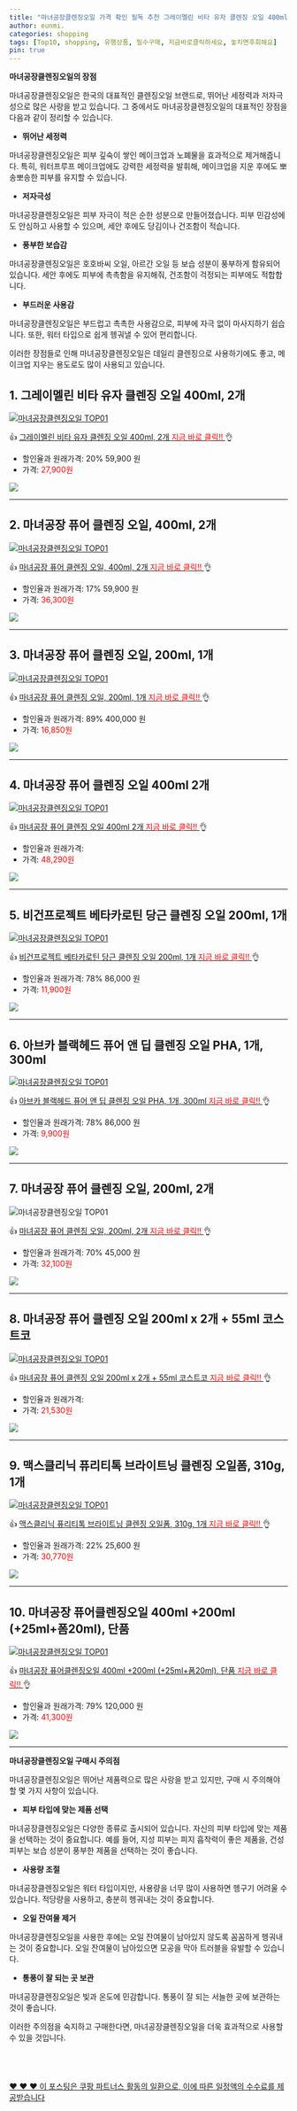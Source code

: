 ```yaml
---
title: "마녀공장클렌징오일 가격 확인 필독 추천 그레이멜린 비타 유자 클렌징 오일 400ml, 2개 비교 장점 구매가이드"
author: eunmi.
categories: shopping
tags: [Top10, shopping, 유행상품, 필수구매, 지금바로클릭하세요, 놓치면후회해요]
pin: true
---
```

**마녀공장클렌징오일의 장점**

마녀공장클렌징오일은 한국의 대표적인 클렌징오일 브랜드로, 뛰어난 세정력과 저자극성으로 많은 사랑을 받고 있습니다. 그 중에서도 마녀공장클렌징오일의 대표적인 장점을 다음과 같이 정리할 수 있습니다.

* **뛰어난 세정력**

마녀공장클렌징오일은 피부 깊숙이 쌓인 메이크업과 노폐물을 효과적으로 제거해줍니다. 특히, 워터프루프 메이크업에도 강력한 세정력을 발휘해, 메이크업을 지운 후에도 뽀송뽀송한 피부를 유지할 수 있습니다.

* **저자극성**

마녀공장클렌징오일은 피부 자극이 적은 순한 성분으로 만들어졌습니다. 피부 민감성에도 안심하고 사용할 수 있으며, 세안 후에도 당김이나 건조함이 적습니다.

* **풍부한 보습감**

마녀공장클렌징오일은 호호바씨 오일, 아르간 오일 등 보습 성분이 풍부하게 함유되어 있습니다. 세안 후에도 피부에 촉촉함을 유지해줘, 건조함이 걱정되는 피부에도 적합합니다.

* **부드러운 사용감**

마녀공장클렌징오일은 부드럽고 촉촉한 사용감으로, 피부에 자극 없이 마사지하기 쉽습니다. 또한, 워터 타입으로 쉽게 헹궈낼 수 있어 편리합니다.

이러한 장점들로 인해 마녀공장클렌징오일은 데일리 클렌징으로 사용하기에도 좋고, 메이크업 지우는 용도로도 많이 사용되고 있습니다.

   

## 1. 그레이멜린 비타 유자 클렌징 오일 400ml, 2개

[![마녀공장클렌징오일 TOP01](https://thumbnail7.coupangcdn.com/thumbnails/remote/230x230ex/image/vendor_inventory/5ecb/d18a121fa3d218b526a252a4de5cd3446b7984931045b6ab2874c06b0785.jpg)](https://link.coupang.com/re/AFFSDP?lptag=AF3617701&subid=GithubCoopas&pageKey=5079513709&traceid=V0-153&itemId=18773807871&vendorItemId=85905362387)


👍 [그레이멜린 비타 유자 클렌징 오일 400ml, 2개 <font color=red> 지금 바로 클릭!! </font> ](https://link.coupang.com/re/AFFSDP?lptag=AF3617701&subid=GithubCoopas&pageKey=5079513709&traceid=V0-153&itemId=18773807871&vendorItemId=85905362387) 👌 


- 할인율과 원래가격: 20%  59,900   원
- 가격: <span style='color:red'>27,900원</span>

[![](/discount_price.png)](https://link.coupang.com/re/AFFSDP?lptag=AF3617701&subid=GithubCoopas&pageKey=5079513709&traceid=V0-153&itemId=18773807871&vendorItemId=85905362387)

---


   

## 2. 마녀공장 퓨어 클렌징 오일, 400ml, 2개

[![마녀공장클렌징오일 TOP01](https://thumbnail9.coupangcdn.com/thumbnails/remote/230x230ex/image/vendor_inventory/7500/6e09ff22fb0c3cfb3af4cf884479e67886fcbb2fd1f491936e305aff9706.jpg)](https://link.coupang.com/re/AFFSDP?lptag=AF3617701&subid=GithubCoopas&pageKey=6165729062&traceid=V0-153&itemId=8661397556&vendorItemId=87354046418)


👍 [마녀공장 퓨어 클렌징 오일, 400ml, 2개 <font color=red> 지금 바로 클릭!! </font> ](https://link.coupang.com/re/AFFSDP?lptag=AF3617701&subid=GithubCoopas&pageKey=6165729062&traceid=V0-153&itemId=8661397556&vendorItemId=87354046418) 👌 


- 할인율과 원래가격: 17%  59,900   원
- 가격: <span style='color:red'>36,300원</span>

[![](/discount_price.png)](https://link.coupang.com/re/AFFSDP?lptag=AF3617701&subid=GithubCoopas&pageKey=6165729062&traceid=V0-153&itemId=8661397556&vendorItemId=87354046418)

---


   

## 3. 마녀공장 퓨어 클렌징 오일, 200ml, 1개

[![마녀공장클렌징오일 TOP01](https://thumbnail6.coupangcdn.com/thumbnails/remote/230x230ex/image/vendor_inventory/d149/0eeaa67a3342690b4568fd8ae3d576ee2221bacd3a01f6f6850b6e875553.png)](https://link.coupang.com/re/AFFSDP?lptag=AF3617701&subid=GithubCoopas&pageKey=6165729062&traceid=V0-153&itemId=19690825270&vendorItemId=87128577539)


👍 [마녀공장 퓨어 클렌징 오일, 200ml, 1개 <font color=red> 지금 바로 클릭!! </font> ](https://link.coupang.com/re/AFFSDP?lptag=AF3617701&subid=GithubCoopas&pageKey=6165729062&traceid=V0-153&itemId=19690825270&vendorItemId=87128577539) 👌 


- 할인율과 원래가격: 89%  400,000   원
- 가격: <span style='color:red'>16,850원</span>

[![](/discount_price.png)](https://link.coupang.com/re/AFFSDP?lptag=AF3617701&subid=GithubCoopas&pageKey=6165729062&traceid=V0-153&itemId=19690825270&vendorItemId=87128577539)

---


   

## 4. 마녀공장 퓨어 클렌징 오일 400ml 2개

[![마녀공장클렌징오일 TOP01](https://thumbnail6.coupangcdn.com/thumbnails/remote/230x230ex/image/vendor_inventory/40c1/3ab028c049f4f5c09d04d616775ce025fcf8ed861c8275458aafeedb47d1.png)](https://link.coupang.com/re/AFFSDP?lptag=AF3617701&subid=GithubCoopas&pageKey=7508280151&traceid=V0-153&itemId=19668056087&vendorItemId=87617889375)


👍 [마녀공장 퓨어 클렌징 오일 400ml 2개 <font color=red> 지금 바로 클릭!! </font> ](https://link.coupang.com/re/AFFSDP?lptag=AF3617701&subid=GithubCoopas&pageKey=7508280151&traceid=V0-153&itemId=19668056087&vendorItemId=87617889375) 👌 


- 할인율과 원래가격: 
- 가격: <span style='color:red'>48,290원</span>

[![](/discount_price.png)](https://link.coupang.com/re/AFFSDP?lptag=AF3617701&subid=GithubCoopas&pageKey=7508280151&traceid=V0-153&itemId=19668056087&vendorItemId=87617889375)

---


   

## 5. 비건프로젝트 베타카로틴 당근 클렌징 오일 200ml, 1개

[![마녀공장클렌징오일 TOP01](https://thumbnail9.coupangcdn.com/thumbnails/remote/230x230ex/image/vendor_inventory/d609/36f8b10cebeb0586bd4d288167dc2d303e2d19f25e7988e8e23824d661c5.jpg)](https://link.coupang.com/re/AFFSDP?lptag=AF3617701&subid=GithubCoopas&pageKey=6610396711&traceid=V0-153&itemId=14987135675&vendorItemId=86546260647)


👍 [비건프로젝트 베타카로틴 당근 클렌징 오일 200ml, 1개 <font color=red> 지금 바로 클릭!! </font> ](https://link.coupang.com/re/AFFSDP?lptag=AF3617701&subid=GithubCoopas&pageKey=6610396711&traceid=V0-153&itemId=14987135675&vendorItemId=86546260647) 👌 


- 할인율과 원래가격: 78%  86,000   원
- 가격: <span style='color:red'>11,900원</span>

[![](/discount_price.png)](https://link.coupang.com/re/AFFSDP?lptag=AF3617701&subid=GithubCoopas&pageKey=6610396711&traceid=V0-153&itemId=14987135675&vendorItemId=86546260647)

---


   

## 6. 아브카 블랙헤드 퓨어 앤 딥 클렌징 오일 PHA, 1개, 300ml

[![마녀공장클렌징오일 TOP01](https://thumbnail7.coupangcdn.com/thumbnails/remote/230x230ex/image/retail/images/2023/05/08/18/4/cedd97e2-5ddf-4a3e-929a-33f3c4e8b10f.jpg)](https://link.coupang.com/re/AFFSDP?lptag=AF3617701&subid=GithubCoopas&pageKey=7320788701&traceid=V0-153&itemId=18775701944&vendorItemId=85907215785)


👍 [아브카 블랙헤드 퓨어 앤 딥 클렌징 오일 PHA, 1개, 300ml <font color=red> 지금 바로 클릭!! </font> ](https://link.coupang.com/re/AFFSDP?lptag=AF3617701&subid=GithubCoopas&pageKey=7320788701&traceid=V0-153&itemId=18775701944&vendorItemId=85907215785) 👌 


- 할인율과 원래가격: 78%  86,000   원
- 가격: <span style='color:red'>9,900원</span>

[![](/discount_price.png)](https://link.coupang.com/re/AFFSDP?lptag=AF3617701&subid=GithubCoopas&pageKey=7320788701&traceid=V0-153&itemId=18775701944&vendorItemId=85907215785)

---


   

## 7. 마녀공장 퓨어 클렌징 오일, 200ml, 2개

![마녀공장클렌징오일 TOP01](https://thumbnail8.coupangcdn.com/thumbnails/remote/230x230ex/image/vendor_inventory/6c44/fef042d44731ca6669c3cef17cf410dd26eea650789169a976ca232a219d.JPG)


👍 [마녀공장 퓨어 클렌징 오일, 200ml, 2개 <font color=red> 지금 바로 클릭!! </font> ](https://link.coupang.com/re/AFFSDP?lptag=AF3617701&subid=GithubCoopas&pageKey=6165729062&traceid=V0-153&itemId=18708349076&vendorItemId=82826257722) 👌 


- 할인율과 원래가격: 70%  45,000   원
- 가격: <span style='color:red'>32,100원</span>

[![](/discount_price.png)](https://link.coupang.com/re/AFFSDP?lptag=AF3617701&subid=GithubCoopas&pageKey=6165729062&traceid=V0-153&itemId=18708349076&vendorItemId=82826257722)

---


   

## 8. 마녀공장 퓨어 클렌징 오일 200ml x 2개 + 55ml 코스트코

[![마녀공장클렌징오일 TOP01](https://thumbnail9.coupangcdn.com/thumbnails/remote/230x230ex/image/vendor_inventory/c447/febf8e8c144fce939783285e29db232a6e4cd6b1b1656d29266905fdf935.jpg)](https://link.coupang.com/re/AFFSDP?lptag=AF3617701&subid=GithubCoopas&pageKey=6167516537&traceid=V0-153&itemId=12014465863&vendorItemId=84409633685)


👍 [마녀공장 퓨어 클렌징 오일 200ml x 2개 + 55ml 코스트코 <font color=red> 지금 바로 클릭!! </font> ](https://link.coupang.com/re/AFFSDP?lptag=AF3617701&subid=GithubCoopas&pageKey=6167516537&traceid=V0-153&itemId=12014465863&vendorItemId=84409633685) 👌 


- 할인율과 원래가격: 
- 가격: <span style='color:red'>21,530원</span>

[![](/discount_price.png)](https://link.coupang.com/re/AFFSDP?lptag=AF3617701&subid=GithubCoopas&pageKey=6167516537&traceid=V0-153&itemId=12014465863&vendorItemId=84409633685)

---


   

## 9. 맥스클리닉 퓨리티톡 브라이트닝 클렌징 오일폼, 310g, 1개

[![마녀공장클렌징오일 TOP01](https://thumbnail7.coupangcdn.com/thumbnails/remote/230x230ex/image/retail/images/407135041497182-a4b8e125-b5e0-44e2-a649-4ce32fc23021.jpg)](https://link.coupang.com/re/AFFSDP?lptag=AF3617701&subid=GithubCoopas&pageKey=5727587582&traceid=V0-153&itemId=9600466634&vendorItemId=76884981035)


👍 [맥스클리닉 퓨리티톡 브라이트닝 클렌징 오일폼, 310g, 1개 <font color=red> 지금 바로 클릭!! </font> ](https://link.coupang.com/re/AFFSDP?lptag=AF3617701&subid=GithubCoopas&pageKey=5727587582&traceid=V0-153&itemId=9600466634&vendorItemId=76884981035) 👌 


- 할인율과 원래가격: 22%  25,600   원
- 가격: <span style='color:red'>30,770원</span>

[![](/discount_price.png)](https://link.coupang.com/re/AFFSDP?lptag=AF3617701&subid=GithubCoopas&pageKey=5727587582&traceid=V0-153&itemId=9600466634&vendorItemId=76884981035)

---


   

## 10. 마녀공장 퓨어클렌징오일 400ml +200ml (+25ml+폼20ml), 단품

[![마녀공장클렌징오일 TOP01](https://thumbnail8.coupangcdn.com/thumbnails/remote/230x230ex/image/vendor_inventory/edf6/d68f2fc7b2093cca454fa382976eb734cb1b831b14c56714b904568c6295.jpg)](https://link.coupang.com/re/AFFSDP?lptag=AF3617701&subid=GithubCoopas&pageKey=7470627940&traceid=V0-153&itemId=19492855137&vendorItemId=78402537416)


👍 [마녀공장 퓨어클렌징오일 400ml +200ml (+25ml+폼20ml), 단품 <font color=red> 지금 바로 클릭!! </font> ](https://link.coupang.com/re/AFFSDP?lptag=AF3617701&subid=GithubCoopas&pageKey=7470627940&traceid=V0-153&itemId=19492855137&vendorItemId=78402537416) 👌 


- 할인율과 원래가격: 79%  120,000   원
- 가격: <span style='color:red'>41,300원</span>

[![](/discount_price.png)](https://link.coupang.com/re/AFFSDP?lptag=AF3617701&subid=GithubCoopas&pageKey=7470627940&traceid=V0-153&itemId=19492855137&vendorItemId=78402537416)

---
**마녀공장클렌징오일 구매시 주의점**

마녀공장클렌징오일은 뛰어난 제품력으로 많은 사랑을 받고 있지만, 구매 시 주의해야 할 몇 가지 사항이 있습니다.

* **피부 타입에 맞는 제품 선택**

마녀공장클렌징오일은 다양한 종류로 출시되어 있습니다. 자신의 피부 타입에 맞는 제품을 선택하는 것이 중요합니다. 예를 들어, 지성 피부는 피지 흡착력이 좋은 제품을, 건성 피부는 보습 성분이 풍부한 제품을 선택하는 것이 좋습니다.

* **사용량 조절**

마녀공장클렌징오일은 워터 타입이지만, 사용량을 너무 많이 사용하면 헹구기 어려울 수 있습니다. 적당량을 사용하고, 충분히 헹궈내는 것이 중요합니다.

* **오일 잔여물 제거**

마녀공장클렌징오일을 사용한 후에는 오일 잔여물이 남아있지 않도록 꼼꼼하게 헹궈내는 것이 중요합니다. 오일 잔여물이 남아있으면 모공을 막아 트러블을 유발할 수 있습니다.

* **통풍이 잘 되는 곳 보관**

마녀공장클렌징오일은 빛과 온도에 민감합니다. 통풍이 잘 되는 서늘한 곳에 보관하는 것이 좋습니다.

이러한 주의점을 숙지하고 구매한다면, 마녀공장클렌징오일을 더욱 효과적으로 사용할 수 있을 것입니다.<br><br><br><br><br> [ ❤ ❤ ❤ 이 포스팅은 쿠팡 파트너스 활동의 일환으로, 이에 따른 일정액의 수수료를 제공받습니다](https://link.coupang.com/a/bcEFyh)